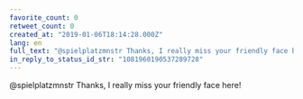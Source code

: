 ```yaml
---
favorite_count: 0
retweet_count: 0
created_at: "2019-01-06T18:14:28.000Z"
lang: en
full_text: "@spielplatzmnstr Thanks, I really miss your friendly face here!"
in_reply_to_status_id_str: "1081960190537289728"
---
```


@spielplatzmnstr Thanks, I really miss your friendly face here!
